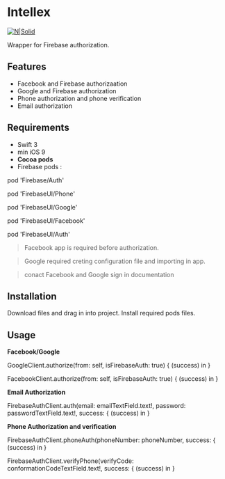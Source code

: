 # Intellex

[![N|Solid](https://0.s3.envato.com/files/133274193/intellex%20mascot.png)](https://intellex.rs/)

Wrapper for Firebase authorization.

## Features
- Facebook and Firebase authorizaation
- Google and Firebase authorization
- Phone authorization and phone verification
- Email authorization

## Requirements

- Swift 3
- min iOS 9 
- **Cocoa pods** 
-  Firebase pods :

pod 'Firebase/Auth'

pod 'FirebaseUI/Phone'

pod 'FirebaseUI/Google'

pod 'FirebaseUI/Facebook'

pod 'FirebaseUI/Auth'

> Facebook app is required before authorization.

> Google required creting configuration file and importing in app.

> conact Facebook and Google sign in documentation

## Installation

Download files and drag in into project. Install required pods files.

## Usage
**Facebook/Google**

GoogleClient.authorize(from: self, isFirebaseAuth: true) { (success) in }

FacebookClient.authorize(from: self, isFirebaseAuth: true) { (success) in }


**Email Authorization**

FirebaseAuthClient.auth(email: emailTextField.text!, password: passwordTextField.text!, success: { (success) in }


**Phone Authorization and verification**

FirebaseAuthClient.phoneAuth(phoneNumber: phoneNumber, success: { (success) in }

FirebaseAuthClient.verifyPhone(verifyCode: conformationCodeTextField.text!, success: { (success) in }


